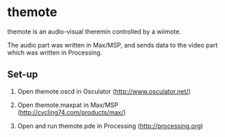 themote
=======

themote is an audio-visual theremin controlled by a wiimote.

The audio part was written in Max/MSP, and sends data to the video part which was written in Processing.

## Set-up

1.	Open themote.oscd in Osculator (http://www.osculator.net/)

2.	Open themote.maxpat in Max/MSP (http://cycling74.com/products/max/)

3.	Open and run themote.pde in Processing (http://processing.org)